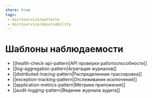 ```yaml
---
share: true
tags:
 - microservice/patterns
 - microservice/observability
---
```

# Шаблоны наблюдаемости
- [[health-check-api-pattern|API проверки работоспособности]]
- [[log-aggregation-pattern|Агрегация журналов]]
- [[distributed-tracing-pattern|Распределенная трассировка]]
- [[exception-tracking-pattern|Отслеживание исключений]]
- [[application-metrics-pattern|Метрики приложения]]
- [[audit-logging-pattern|Ведение журнала аудита]]